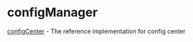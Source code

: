 # configManager

[configCenter](https://github.com/smartbetter/configCenter) - The reference implementation for config center
